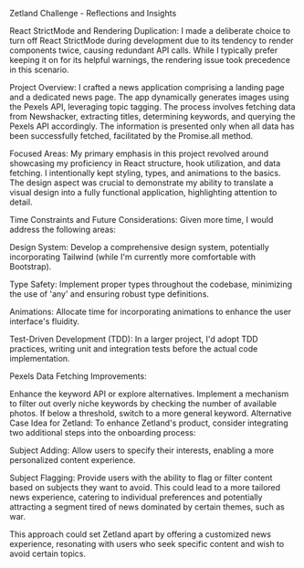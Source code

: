 
Zetland Challenge - Reflections and Insights

React StrictMode and Rendering Duplication:
I made a deliberate choice to turn off React StrictMode during development due to its tendency to render components twice, causing redundant API calls. While I typically prefer keeping it on for its helpful warnings, the rendering issue took precedence in this scenario.

Project Overview:
I crafted a news application comprising a landing page and a dedicated news page. The app dynamically generates images using the Pexels API, leveraging topic tagging. The process involves fetching data from Newshacker, extracting titles, determining keywords, and querying the Pexels API accordingly. The information is presented only when all data has been successfully fetched, facilitated by the Promise.all method.

Focused Areas:
My primary emphasis in this project revolved around showcasing my proficiency in React structure, hook utilization, and data fetching. I intentionally kept styling, types, and animations to the basics. The design aspect was crucial to demonstrate my ability to translate a visual design into a fully functional application, highlighting attention to detail.

Time Constraints and Future Considerations:
Given more time, I would address the following areas:

Design System: Develop a comprehensive design system, potentially incorporating Tailwind (while I'm currently more comfortable with Bootstrap).

Type Safety: Implement proper types throughout the codebase, minimizing the use of 'any' and ensuring robust type definitions.

Animations: Allocate time for incorporating animations to enhance the user interface's fluidity.

Test-Driven Development (TDD): In a larger project, I'd adopt TDD practices, writing unit and integration tests before the actual code implementation.

Pexels Data Fetching Improvements:

Enhance the keyword API or explore alternatives.
Implement a mechanism to filter out overly niche keywords by checking the number of available photos. If below a threshold, switch to a more general keyword.
Alternative Case Idea for Zetland:
To enhance Zetland's product, consider integrating two additional steps into the onboarding process:

Subject Adding:
Allow users to specify their interests, enabling a more personalized content experience.

Subject Flagging:
Provide users with the ability to flag or filter content based on subjects they want to avoid. This could lead to a more tailored news experience, catering to individual preferences and potentially attracting a segment tired of news dominated by certain themes, such as war.

This approach could set Zetland apart by offering a customized news experience, resonating with users who seek specific content and wish to avoid certain topics.